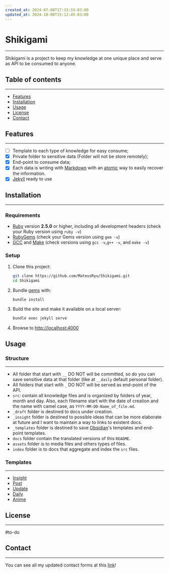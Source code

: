 ```yaml
---
created_at: 2024-07-08T17:33:33-03:00
updated_at: 2024-10-08T15:12:45-03:00
---
```

# Shikigami
---
Shikigami is a project to keep my knowledge at one unique place and serve as API to be consumed to anyone.

## Table of contents
---
- [Features](#features)
- [Installation](#installation)
- [Usage](#usage) 
- [License](#license) 
- [Contact](#contact)
## Features
---
- [ ] Template to each type of knowledge for easy consume;
- [x] Private folder to sensitive data (Folder will not be store remotely);
- [x] End-point to consume data;
- [x] Each data is writing with [Markdown](api/rascunhos/2024/07/08/Markdown.md) with an [atomic](api/atomos/2024/07/08/Atomico.md) way to easily recover the information.
- [x] [Jekyll](https://jekyllrb.com/) ready to use
## Installation
---
### Requirements
- [Ruby](https://www.ruby-lang.org/en/downloads/) version **2.5.0** or higher, including all development headers (check your Ruby version using `ruby -v`)
- [RubyGems](https://rubygems.org/pages/download) (check your Gems version using `gem -v`)
- [GCC](https://gcc.gnu.org/install/) and [Make](https://www.gnu.org/software/make/) (check versions using `gcc -v`,`g++ -v`, and `make -v`)


### Setup
1. Clone this project:
	```sh
	git clone https://github.com/MateusRyu/Shikigami.git
	cd Shikigami
	```
2. Bundle [gems](https://jekyllrb.com/docs/ruby-101/#gems) with:
	```sh
	bundle install
	```
3. Build the site and make it available on a local server:
	```sh
    bundle exec jekyll serve
	```
4. Browse to [http://localhost:4000](http://localhost:4000/)
## Usage
### Structure
---
-  All folder that start with `__` DO NOT will be committed, so do you can save sensitive data at that folder (like at `__daily` default personal folder).
-  All folders that start with `_` DO NOT will be served as end-point of the API.
-  `src`: contain all knowledge files and is organized by folders of year, month and day. Also, each filename start with the date of creation and the name with camel case,  as `YYYY-MM-DD-Name_of_file.md`.
-  `_draft` folder is destined to docs under creation.
-  `_insight` folder is destined to possible ideas that can be more elaborate at future and I want to maintain a way to links to existent docs.
-  `_templates` folder is destined to save [Obsidian](api/sementes/2024/07/08/Obsidian.md)'s templates and end-point templates.
- `docs` folder contain the translated versions of this `README`.
-  `assets` folder is to media files and others types of files.
- `index` folder is to docs that aggregate and index the `src` files. 

### Templates
___
- [Insight](_templates/Insight.md)
- [Post](_templates/Post.md)
- [Update](_templates/Update.md)
- [Daily](_templates/Daily.md)
- [Anime](_templates/Anime.md)

## License
---
#to-do 

## Contact
---
You can see all my updated contact forms at this [link](https://link.ryu.dev.br/)!